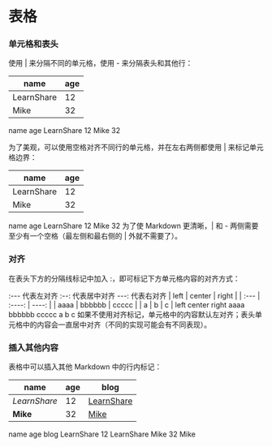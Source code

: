 表格
===

### 单元格和表头

使用 | 来分隔不同的单元格，使用 - 来分隔表头和其他行：

name | age
---- | ---
LearnShare | 12
Mike |  32
name	age
LearnShare	12
Mike	32

为了美观，可以使用空格对齐不同行的单元格，并在左右两侧都使用 | 来标记单元格边界：

|    name    | age |
| ---------- | --- |
| LearnShare |  12 |
| Mike       |  32 |
name	age
LearnShare	12
Mike	32
为了使 Markdown 更清晰，| 和 - 两侧需要至少有一个空格（最左侧和最右侧的 | 外就不需要了）。

### 对齐
在表头下方的分隔线标记中加入 :，即可标记下方单元格内容的对齐方式：

:--- 代表左对齐
:--: 代表居中对齐
---: 代表右对齐
| left | center | right |
| :--- | :----: | ----: |
| aaaa | bbbbbb | ccccc |
| a    | b      | c     |
left	center	right
aaaa	bbbbbb	ccccc
a	b	c
如果不使用对齐标记，单元格中的内容默认左对齐；表头单元格中的内容会一直居中对齐（不同的实现可能会有不同表现）。

### 插入其他内容
表格中可以插入其他 Markdown 中的行内标记：

|     name     | age |             blog                |
| ------------ | --- | ------------------------------- |
| _LearnShare_ |  12 | [LearnShare](http://xianbai.me) |
| __Mike__     |  32 | [Mike](http://mike.me)          |
name	age	blog
LearnShare	12	LearnShare
Mike	32	Mike